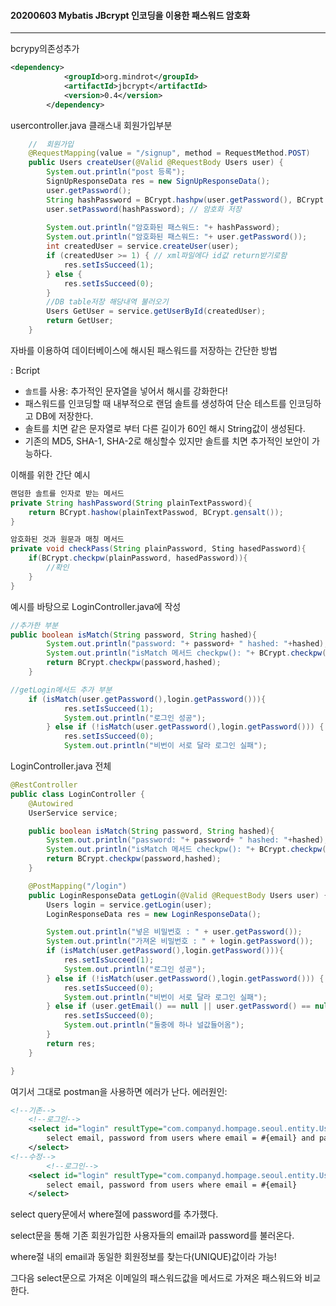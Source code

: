 #### 20200603 Mybatis JBcrypt 인코딩을 이용한 패스워드 암호화

---

bcrypy의존성추가

```xml
<dependency>
            <groupId>org.mindrot</groupId>
            <artifactId>jbcrypt</artifactId>
            <version>0.4</version>
        </dependency>
```



usercontroller.java 클래스내 회원가입부분

```java
    //  회원가입
    @RequestMapping(value = "/signup", method = RequestMethod.POST)
    public Users createUser(@Valid @RequestBody Users user) {
        System.out.println("post 등록");
        SignUpResponseData res = new SignUpResponseData();
        user.getPassword();
        String hashPassword = BCrypt.hashpw(user.getPassword(), BCrypt.gensalt());
        user.setPassword(hashPassword); // 암호화 저장
        
        System.out.println("암호화된 패스워드: "+ hashPassword);
        System.out.println("암호화된 패스워드: "+ user.getPassword());
        int createdUser = service.createUser(user);
        if (createdUser >= 1) { // xml파일에다 id값 return받기로함
            res.setIsSucceed(1);
        } else {
            res.setIsSucceed(0);
        }
        //DB table저장 해당내역 불러오기
        Users GetUser = service.getUserById(createdUser);
        return GetUser;
    }
```



자바를 이용하여 데이터베이스에 해시된 패스워드를 저장하는 간단한 방법

: Bcript

+ `솔트`를 사용: 추가적인 문자열을 넣어서 해시를 강화한다! 
+ 패스워드를 인코딩할 때 내부적으로 랜덤 솔트를 생성하여 단순 테스트를 인코딩하고 DB에 저장한다.
+ 솔트를 치면 같은 문자열로 부터 다른 길이가 60인 해시 String값이 생성된다.
+ 기존의 MD5, SHA-1, SHA-2로 해싱할수 있지만 솔트를 치면 추가적인 보안이 가능하다.



이해를 위한 간단 예시

```java
랜덤한 솔트를 인자로 받는 메서드
private String hashPassword(String plainTextPassword){
    return BCrypt.hashow(plainTextPasswod, BCrypt.gensalt());
}

암호화된 것과 원문과 매칭 메서드
private void checkPass(String plainPassword, Sting hasedPassword){
    if(BCrypt.checkpw(plainPassword, hasedPassword)){
        //확인
    }
}

```

예시를 바탕으로 LoginController.java에 작성

```java
//추가한 부분
public boolean isMatch(String password, String hashed){
        System.out.println("password: "+ password+ " hashed: "+hashed);
        System.out.println("isMatch 메서드 checkpw(): "+ BCrypt.checkpw(password,hashed)); 
        return BCrypt.checkpw(password,hashed);
    }

//getLogin메서드 추가 부분
	if (isMatch(user.getPassword(),login.getPassword())){
            res.setIsSucceed(1);
            System.out.println("로그인 성공");
        } else if (!isMatch(user.getPassword(),login.getPassword())) {
            res.setIsSucceed(0);
            System.out.println("비번이 서로 달라 로그인 실패");
```



 LoginController.java 전체

```java
@RestController
public class LoginController {
    @Autowired
    UserService service;

    public boolean isMatch(String password, String hashed){
        System.out.println("password: "+ password+ " hashed: "+hashed);
        System.out.println("isMatch 메서드 checkpw(): "+ BCrypt.checkpw(password,hashed)); // true || false
        return BCrypt.checkpw(password,hashed);
    }

    @PostMapping("/login")
    public LoginResponseData getLogin(@Valid @RequestBody Users user) {
        Users login = service.getLogin(user);
        LoginResponseData res = new LoginResponseData();

        System.out.println("넣은 비밀번호 : " + user.getPassword());
        System.out.println("가져온 비밀번호 : " + login.getPassword());
        if (isMatch(user.getPassword(),login.getPassword())){
            res.setIsSucceed(1);
            System.out.println("로그인 성공");
        } else if (!isMatch(user.getPassword(),login.getPassword())) {
            res.setIsSucceed(0);
            System.out.println("비번이 서로 달라 로그인 실패");
        } else if (user.getEmail() == null || user.getPassword() == null) {
            res.setIsSucceed(0);
            System.out.println("둘중에 하나 널값들어옴");
        }
        return res;
    }

}
```

여기서 그대로 postman을 사용하면 에러가 난다. 에러원인:

```xml
<!--기존-->
	<!--로그인-->
    <select id="login" resultType="com.companyd.hompage.seoul.entity.Users">
        select email, password from users where email = #{email} and password = #{password}
    </select>
<!--수정-->
	    <!--로그인-->
    <select id="login" resultType="com.companyd.hompage.seoul.entity.Users">
        select email, password from users where email = #{email}
    </select>
```

select query문에서 where절에 password를 추가했다.

select문을 통해 기존 회원가입한 사용자들의 email과 password를 불러온다.

where절 내의 email과 동일한 회원정보를 찾는다(UNIQUE)값이라 가능!

그다음 select문으로 가져온 이메일의 패스워드값을 메서드로 가져온 패스워드와 비교한다.